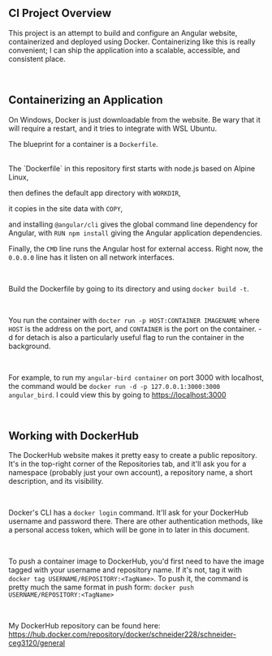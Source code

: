 ## CI Project Overview
This project is an attempt to build and configure an Angular website, containerized and deployed using Docker. Containerizing like this is really convenient; I can ship the application into a scalable, accessible, and consistent place.

<br>

## Containerizing an Application


On Windows, Docker is just downloadable from the website. Be wary that it will require a restart, and it tries to integrate with WSL Ubuntu.
<br>

The blueprint for a container is a `Dockerfile`.

<br>
The `Dockerfile` in this repository first starts with node.js based on Alpine Linux,

then defines the default app directory with `WORKDIR`,

it copies in the site data with `COPY`,

and installing `@angular/cli` gives the global command line dependency for Angular, with `RUN npm install` giving the Angular application dependencies.

Finally, the ``CMD`` line runs the Angular host for external access. Right now, the `0.0.0.0` line has it listen on all network interfaces.

<br>

Build the Dockerfile by going to its directory and using `docker build -t`.

<br>

You run the container with `docter run -p HOST:CONTAINER IMAGENAME` where `HOST` is the address on the port, and `CONTAINER` is the port on the container. -d for detach is also a particularly useful flag to run the container in the background.

<br>

For example, to run my `angular-bird container` on port 3000 with localhost, the command would be `docker run -d -p 127.0.0.1:3000:3000 angular_bird`. I could view this by going to [https://localhost:3000](https://localhost:3000)

<br>

## Working with DockerHub

The DockerHub website makes it pretty easy to create a public repository. It's in the top-right corner of the Repositories tab, and it'll ask you for a namespace (probably just your own account), a repository name, a short description, and its visibility.

<br>

Docker's CLI has a `docker login` command. It'll ask for your DockerHub username and password there. There are other authentication methods, like a personal access token, which will be gone in to later in this document.

<br>

To push a container image to DockerHub, you'd first need to have the image tagged with your username and repository name. If it's not, tag it with `docker tag USERNAME/REPOSITORY:<TagName>`. To push it, the command is pretty much the same format in push form: `docker push USERNAME/REPOSITORY:<TagName>`

<br>

My DockerHub repository can be found here: https://hub.docker.com/repository/docker/schneider228/schneider-ceg3120/general


